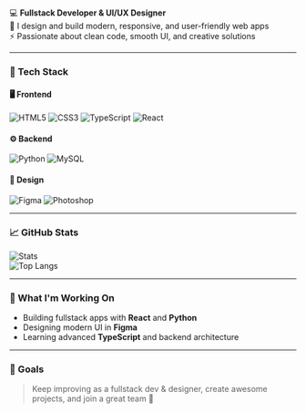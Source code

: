 💻 **Fullstack Developer & UI/UX Designer**  
🎨 I design and build modern, responsive, and user-friendly web apps  
⚡ Passionate about clean code, smooth UI, and creative solutions

---

### 🧠 Tech Stack

#### 🖥 Frontend
![HTML5](https://img.shields.io/badge/HTML5-E34F26?style=for-the-badge&logo=html5&logoColor=white)
![CSS3](https://img.shields.io/badge/CSS3-1572B6?style=for-the-badge&logo=css3&logoColor=white)
![TypeScript](https://img.shields.io/badge/TypeScript-3178C6?style=for-the-badge&logo=typescript&logoColor=white)
![React](https://img.shields.io/badge/React-20232A?style=for-the-badge&logo=react&logoColor=61DAFB)

#### ⚙️ Backend
![Python](https://img.shields.io/badge/Python-3776AB?style=for-the-badge&logo=python&logoColor=white)
![MySQL](https://img.shields.io/badge/MySQL-005C84?style=for-the-badge&logo=mysql&logoColor=white)

#### 🎨 Design
![Figma](https://img.shields.io/badge/Figma-F24E1E?style=for-the-badge&logo=figma&logoColor=white)
![Photoshop](https://img.shields.io/badge/Photoshop-31A8FF?style=for-the-badge&logo=adobephotoshop&logoColor=white)

---

### 📈 GitHub Stats
![Stats](https://github-readme-stats.vercel.app/api?username=glebxman&show_icons=true&theme=tokyonight)  
![Top Langs](https://github-readme-stats.vercel.app/api/top-langs/?username=glebxman&layout=compact&theme=tokyonight)

---

### 🚀 What I'm Working On
- Building fullstack apps with **React** and **Python**
- Designing modern UI in **Figma**
- Learning advanced **TypeScript** and backend architecture

---

### 🎯 Goals
> Keep improving as a fullstack dev & designer, create awesome projects, and join a great team 💪
